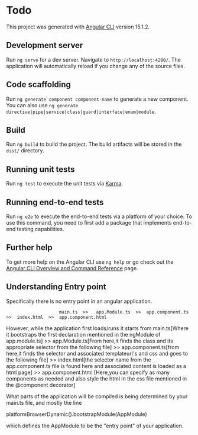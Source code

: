 # Todo

This project was generated with [Angular CLI](https://github.com/angular/angular-cli) version 15.1.2.

## Development server

Run `ng serve` for a dev server. Navigate to `http://localhost:4200/`. The application will automatically reload if you change any of the source files.

## Code scaffolding

Run `ng generate component component-name` to generate a new component. You can also use `ng generate directive|pipe|service|class|guard|interface|enum|module`.

## Build

Run `ng build` to build the project. The build artifacts will be stored in the `dist/` directory.

## Running unit tests

Run `ng test` to execute the unit tests via [Karma](https://karma-runner.github.io).

## Running end-to-end tests

Run `ng e2e` to execute the end-to-end tests via a platform of your choice. To use this command, you need to first add a package that implements end-to-end testing capabilities.

## Further help

To get more help on the Angular CLI use `ng help` or go check out the [Angular CLI Overview and Command Reference](https://angular.io/cli) page.

## Understanding Entry point

Specifically there is no entry point in an angular application.

                        main.ts  >>   app.Module.ts  >>  app.component.ts  >>  index.html  >>  app.component.html
                        
However, while the application first loads/runs it starts from main.ts[Where it bootstraps the first declaration mentioned in the ngModule of app.module.ts] >> app.Module.ts[From here,it finds the class and its appropriate selector from the following file]  >>  app.component.ts[from here,it finds the selector and associated templateurl's and css and goes to the following file]  >>  index.html[the selector name from the app.component.ts file is found here and associated content is loaded as a html page]  >>  app.component.html [Here,you can specify as many components as needed and also style the html in the css file mentioned in the @component decorator] 

What parts of the application will be compiled is being determined by your main.ts file, and mostly the line

platformBrowserDynamic().bootstrapModule(AppModule)

which defines the AppModule to be the "entry point" of your application.
